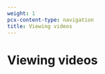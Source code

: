 ```yaml
---
weight: 1
pcx-content-type: navigation
title: Viewing videos
---
```


# Viewing videos

<DirectoryListing path="/viewing-videos" />
